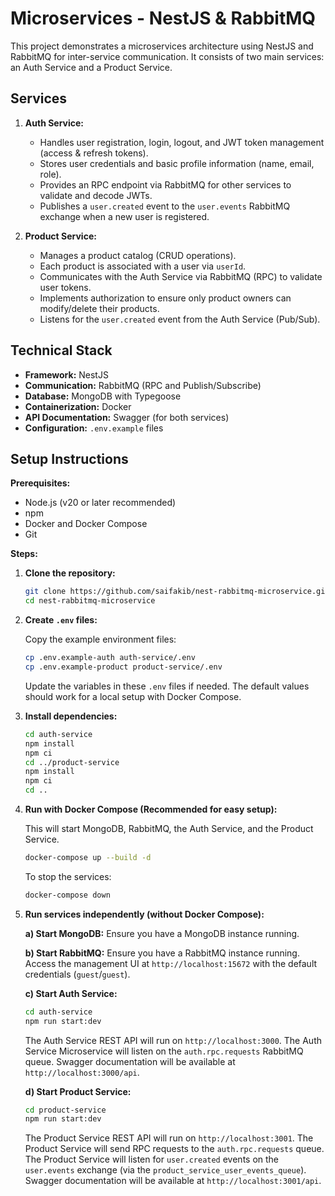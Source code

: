 # Microservices - NestJS & RabbitMQ

This project demonstrates a microservices architecture using NestJS and RabbitMQ for inter-service communication. It consists of two main services: an Auth Service and a Product Service.

## Services

1.  **Auth Service:**

    - Handles user registration, login, logout, and JWT token management (access & refresh tokens).
    - Stores user credentials and basic profile information (name, email, role).
    - Provides an RPC endpoint via RabbitMQ for other services to validate and decode JWTs.
    - Publishes a `user.created` event to the `user.events` RabbitMQ exchange when a new user is registered.

2.  **Product Service:**
    - Manages a product catalog (CRUD operations).
    - Each product is associated with a user via `userId`.
    - Communicates with the Auth Service via RabbitMQ (RPC) to validate user tokens.
    - Implements authorization to ensure only product owners can modify/delete their products.
    - Listens for the `user.created` event from the Auth Service (Pub/Sub).

## Technical Stack

- **Framework:** NestJS
- **Communication:** RabbitMQ (RPC and Publish/Subscribe)
- **Database:** MongoDB with Typegoose
- **Containerization:** Docker
- **API Documentation:** Swagger (for both services)
- **Configuration:** `.env.example` files

## Setup Instructions

**Prerequisites:**

- Node.js (v20 or later recommended)
- npm
- Docker and Docker Compose
- Git

**Steps:**

1.  **Clone the repository:**

    ```bash
    git clone https://github.com/saifakib/nest-rabbitmq-microservice.git
    cd nest-rabbitmq-microservice
    ```

2.  **Create `.env` files:**

    Copy the example environment files:

    ```bash
    cp .env.example-auth auth-service/.env
    cp .env.example-product product-service/.env
    ```

    Update the variables in these `.env` files if needed. The default values should work for a local setup with Docker Compose.

3.  **Install dependencies:**

    ```bash
    cd auth-service
    npm install
    npm ci
    cd ../product-service
    npm install
    npm ci
    cd ..
    ```

4.  **Run with Docker Compose (Recommended for easy setup):**

    This will start MongoDB, RabbitMQ, the Auth Service, and the Product Service.

    ```bash
    docker-compose up --build -d
    ```

    To stop the services:

    ```bash
    docker-compose down
    ```

5.  **Run services independently (without Docker Compose):**

    **a) Start MongoDB:** Ensure you have a MongoDB instance running.

    **b) Start RabbitMQ:** Ensure you have a RabbitMQ instance running. Access the management UI at `http://localhost:15672` with the default credentials (`guest`/`guest`).

    **c) Start Auth Service:**

    ```bash
    cd auth-service
    npm run start:dev
    ```

    The Auth Service REST API will run on `http://localhost:3000`.
    The Auth Service Microservice will listen on the `auth.rpc.requests` RabbitMQ queue.
    Swagger documentation will be available at `http://localhost:3000/api`.

    **d) Start Product Service:**

    ```bash
    cd product-service
    npm run start:dev
    ```

    The Product Service REST API will run on `http://localhost:3001`.
    The Product Service will send RPC requests to the `auth.rpc.requests` queue.
    The Product Service will listen for `user.created` events on the `user.events` exchange (via the `product_service_user_events_queue`).
    Swagger documentation will be available at `http://localhost:3001/api`.
